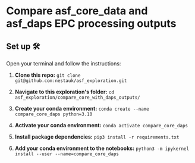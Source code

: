# Compare asf_core_data and asf_daps EPC processing outputs

## Set up 🛠️
Open your terminal and follow the instructions:
1. **Clone this repo:** `git clone git@github.com:nestauk/asf_exploration.git`

2. **Navigate to this exploration's folder:** `cd asf_exploration/compare_core_with_daps_outputs/`

3. **Create your conda environment:** `conda create --name compare_core_daps python=3.10`

4. **Activate your conda environment:** `conda activate compare_core_daps`

5. **Install package dependencies:** `pip3 install -r requirements.txt`

6. **Add your conda environment to the notebooks:** `python3 -m ipykernel install --user --name=compare_core_daps`

